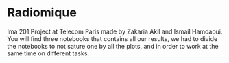 # Radiomique
Ima 201 Project at Telecom Paris made by Zakaria Akil and Ismail Hamdaoui. 
You will find three notebooks that contains all our results, we had to divide the notebooks to not sature one by all the plots, and in order to work at the same time on different tasks.
